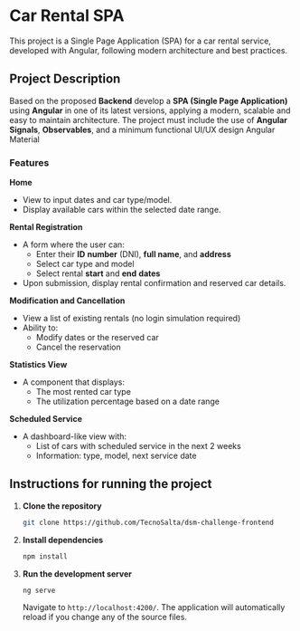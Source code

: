 # Car Rental SPA

This project is a Single Page Application (SPA) for a car rental service, developed with Angular, following modern architecture and best practices.

## Project Description

Based on the proposed **Backend** develop a **SPA (Single Page Application)** using **Angular** in one of its latest versions, applying a modern, scalable and easy to maintain architecture. The project must include the use of **Angular Signals**, **Observables**, and a minimum functional UI/UX design Angular Material

### Features

**Home**

- View to input dates and car type/model.
- Display available cars within the selected date range.

**Rental Registration**

- A form where the user can:
  - Enter their **ID** **number** (DNI), **full name**, and **address**
  - Select car type and model
  - Select rental **start** and **end** **dates**
- Upon submission, display rental confirmation and reserved car details.

**Modification and Cancellation**

- View a list of existing rentals (no login simulation required)
- Ability to:
  - Modify dates or the reserved car
  - Cancel the reservation

**Statistics View**

- A component that displays:
  - The most rented car type
  - The utilization percentage based on a date range

**Scheduled Service**

- A dashboard-like view with:
  - List of cars with scheduled service in the next 2 weeks
  - Information: type, model, next service date

## Instructions for running the project

1. **Clone the repository**

   ```bash
   git clone https://github.com/TecnoSalta/dsm-challenge-frontend
   ```

2. **Install dependencies**

   ```bash
   npm install
   ```

3. **Run the development server**

   ```bash
   ng serve
   ```

   Navigate to `http://localhost:4200/`. The application will automatically reload if you change any of the source files.
